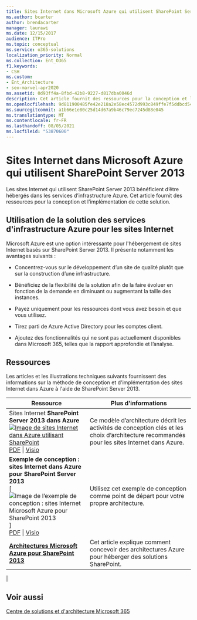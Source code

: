 ```yaml
---
title: Sites Internet dans Microsoft Azure qui utilisent SharePoint Server 2013
ms.author: bcarter
author: brendacarter
manager: laurawi
ms.date: 12/15/2017
audience: ITPro
ms.topic: conceptual
ms.service: o365-solutions
localization_priority: Normal
ms.collection: Ent_O365
f1.keywords:
- CSH
ms.custom:
- Ent_Architecture
- seo-marvel-apr2020
ms.assetid: 0d93ff4a-8fbd-42b8-9227-d817dba0046d
description: Cet article fournit des ressources pour la conception et l’implémentation de sites Internet Sharepoint Server 2013 hébergés dans les services d’infrastructure Azure.
ms.openlocfilehash: 9d811900485fe42e218a2e58ec4572d993c849ffe7f5ddbcd54ab16c42887db2
ms.sourcegitcommit: a1b66e1e80c25d14d67a9b46c79ec7245d88e045
ms.translationtype: MT
ms.contentlocale: fr-FR
ms.lasthandoff: 08/05/2021
ms.locfileid: "53870600"
---
```

# <a name="internet-sites-in-microsoft-azure-using-sharepoint-server-2013"></a>Sites Internet dans Microsoft Azure qui utilisent SharePoint Server 2013

 Les sites Internet qui utilisent SharePoint Server 2013 bénéficient d’être hébergés dans les services d’infrastructure Azure. Cet article fournit des ressources pour la conception et l’implémentation de cette solution.

## <a name="using-azure-infrastructure-services-for-internet-sites"></a>Utilisation de la solution des services d'infrastructure Azure pour les sites Internet

Microsoft Azure est une option intéressante pour l'hébergement de sites Internet basés sur SharePoint Server 2013. Il présente notamment les avantages suivants :

- Concentrez-vous sur le développement d’un site de qualité plutôt que sur la construction d’une infrastructure.

- Bénéficiez de la flexibilité de la solution afin de la faire évoluer en fonction de la demande en diminuant ou augmentant la taille des instances.

- Payez uniquement pour les ressources dont vous avez besoin et que vous utilisez.

- Tirez parti de Azure Active Directory pour les comptes client.

- Ajoutez des fonctionnalités qui ne sont pas actuellement disponibles dans Microsoft 365, telles que la rapport approfondie et l’analyse.

## <a name="resources"></a>Ressources

Les articles et les illustrations techniques suivants fournissent des informations sur la méthode de conception et d'implémentation des sites Internet dans Azure à l'aide de SharePoint Server 2013.

|Ressource|Plus d’informations|
|---|---|
|Sites Internet **SharePoint Server 2013 dans Azure** <br/> [![Image de sites Internet dans Azure utilisant SharePoint](../media/MS-AZ-SPInternetSites.jpg)](https://go.microsoft.com/fwlink/p/?LinkId=392552) <br/> [PDF](https://go.microsoft.com/fwlink/p/?LinkId=392552) \| [Visio](https://go.microsoft.com/fwlink/p/?LinkId=392551)|Ce modèle d’architecture décrit les activités de conception clés et les choix d’architecture recommandés pour les sites Internet dans Azure.|
|**Exemple de conception : sites Internet dans Azure pour SharePoint Server 2013** <br/> [ ![ Image de l’exemple de conception : sites Internet Microsoft Azure pour SharePoint 2013 ](../media/MS-AZ-InternetSitesDesignSample.jpg) ] <br/> [PDF](https://go.microsoft.com/fwlink/p/?LinkId=392549)  \| [Visio](https://go.microsoft.com/fwlink/p/?LinkId=392548)|Utilisez cet exemple de conception comme point de départ pour votre propre architecture.|
|**[Architectures Microsoft Azure pour SharePoint 2013](microsoft-azure-architectures-for-sharepoint-2013.md)** <br/> |Cet article explique comment concevoir des architectures Azure pour héberger des solutions SharePoint.|
|

## <a name="see-also"></a>Voir aussi

[Centre de solutions et d'architecture Microsoft 365](../solutions/index.yml)